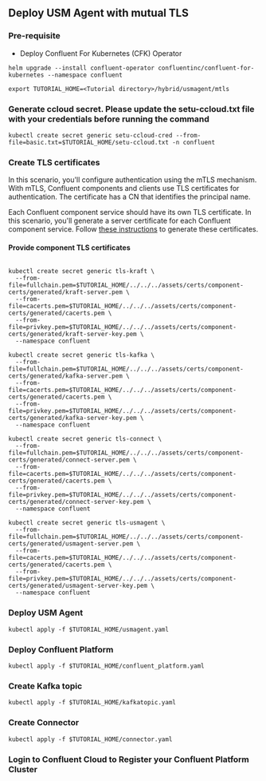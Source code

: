## Deploy USM Agent with mutual TLS

### Pre-requisite
- Deploy Confluent For Kubernetes (CFK) Operator
```
helm upgrade --install confluent-operator confluentinc/confluent-for-kubernetes --namespace confluent
```

```
export TUTORIAL_HOME=<Tutorial directory>/hybrid/usmagent/mtls
```

### Generate ccloud secret. Please update the setu-ccloud.txt file with your credentials before running the command
```
kubectl create secret generic setu-ccloud-cred --from-file=basic.txt=$TUTORIAL_HOME/setu-ccloud.txt -n confluent
```

### Create TLS certificates

In this scenario, you'll configure authentication using the mTLS mechanism. With mTLS, Confluent components and clients use TLS certificates for authentication. The certificate has a CN that identifies the principal name.

Each Confluent component service should have its own TLS certificate. In this scenario, you'll
generate a server certificate for each Confluent component service. Follow [these instructions](../../../assets/certs/component-certs/README.md) to generate these certificates.

#### Provide component TLS certificates

```

kubectl create secret generic tls-kraft \
  --from-file=fullchain.pem=$TUTORIAL_HOME/../../../assets/certs/component-certs/generated/kraft-server.pem \
  --from-file=cacerts.pem=$TUTORIAL_HOME/../../../assets/certs/component-certs/generated/cacerts.pem \
  --from-file=privkey.pem=$TUTORIAL_HOME/../../../assets/certs/component-certs/generated/kraft-server-key.pem \
  --namespace confluent

kubectl create secret generic tls-kafka \
  --from-file=fullchain.pem=$TUTORIAL_HOME/../../../assets/certs/component-certs/generated/kafka-server.pem \
  --from-file=cacerts.pem=$TUTORIAL_HOME/../../../assets/certs/component-certs/generated/cacerts.pem \
  --from-file=privkey.pem=$TUTORIAL_HOME/../../../assets/certs/component-certs/generated/kafka-server-key.pem \
  --namespace confluent

kubectl create secret generic tls-connect \
  --from-file=fullchain.pem=$TUTORIAL_HOME/../../../assets/certs/component-certs/generated/connect-server.pem \
  --from-file=cacerts.pem=$TUTORIAL_HOME/../../../assets/certs/component-certs/generated/cacerts.pem \
  --from-file=privkey.pem=$TUTORIAL_HOME/../../../assets/certs/component-certs/generated/connect-server-key.pem \
  --namespace confluent

kubectl create secret generic tls-usmagent \
  --from-file=fullchain.pem=$TUTORIAL_HOME/../../../assets/certs/component-certs/generated/usmagent-server.pem \
  --from-file=cacerts.pem=$TUTORIAL_HOME/../../../assets/certs/component-certs/generated/cacerts.pem \
  --from-file=privkey.pem=$TUTORIAL_HOME/../../../assets/certs/component-certs/generated/usmagent-server-key.pem \
  --namespace confluent
```

### Deploy USM Agent
```
kubectl apply -f $TUTORIAL_HOME/usmagent.yaml
```

### Deploy Confluent Platform
```
kubectl apply -f $TUTORIAL_HOME/confluent_platform.yaml
```

### Create Kafka topic
```
kubectl apply -f $TUTORIAL_HOME/kafkatopic.yaml
```

### Create Connector
```
kubectl apply -f $TUTORIAL_HOME/connector.yaml
```

### Login to Confluent Cloud to Register your Confluent Platform Cluster